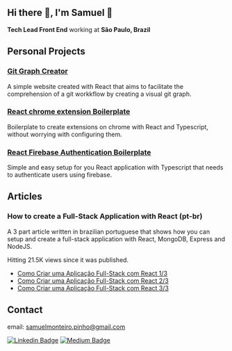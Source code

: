 ## Hi there 👋, I'm Samuel 🤙

**Tech Lead Front End** working at **São Paulo, Brazil**

## Personal Projects

### [Git Graph Creator](https://github.com/SamuelPinho/gitgraph-creator)

A simple website created with React that aims to facilitate the comprehension of a git workkflow by creating a visual git graph.

### [React chrome extension Boilerplate](https://github.com/SamuelPinho/react-chrome-ext-boilerplate)

Boilerplate to create extensions on chrome with React and Typescript, without worrying with configuring them.

### [React Firebase Authentication Boilerplate](https://github.com/SamuelPinho/react-firebase-auth-boilerplate)

Simple and easy setup for you React application with Typescript that needs to authenticate users using firebase.

## Articles

### How to create a Full-Stack Application with React (pt-br)

A 3 part article written in brazilian portuguese that shows how you can setup and create a full-stack application with React, MongoDB, Express and NodeJS.

Hitting 21.5K views since it was published.

- [Como Criar uma Aplicação Full-Stack com React 1/3](https://medium.com/trainingcenter/construindo-uma-aplica%C3%A7%C3%A3o-full-stack-com-react-c1a64db6fc94)
- [Como Criar uma Aplicação Full-Stack com React 2/3](https://medium.com/trainingcenter/construindo-uma-aplicacao-react-com-redux-1a62808eebca)
- [Como Criar uma Aplicação Full-Stack com React 3/3](https://medium.com/trainingcenter/construindo-uma-aplica%C3%A7%C3%A3o-full-stack-com-react-a8cab03f0da2)

## Contact

email: <samuelmonteiro.pinho@gmail.com>

[![Linkedin Badge](https://img.shields.io/badge/LinkedIn-0077B5?style=for-the-badge&logo=linkedin&logoColor=white)](https://www.linkedin.com/in/samuelmpinho/?locale=en_US)
[![Medium Badge](https://img.shields.io/badge/Medium-12100E?style=for-the-badge&logo=medium&logoColor=white)](https://medium.com/@samuelmonteiro)
